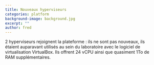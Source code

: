 ```yaml
---
title: Nouveaux hyperviseurs
categories: platform
background-image: background.jpg
excerpt: ""
author: fred
---
```

2 hyperviseurs rejoignent la plateforme : ils ne sont pas nouveaux, ils étaient auparavant utilisés au sein du laboratoire avec le logiciel de virtualisation VirtualBox. Ils offrent 24 vCPU ainsi que quasiment 1To de RAM supplémentaires.
